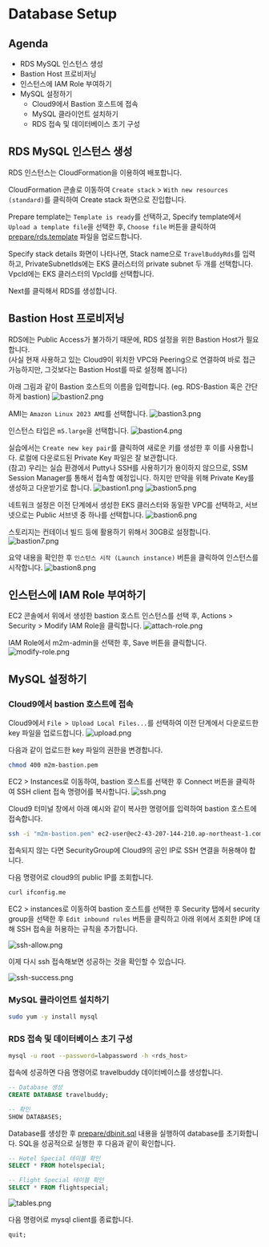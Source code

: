 # Database Setup

## Agenda

- RDS MySQL 인스턴스 생성
- Bastion Host 프로비저닝
- 인스턴스에 IAM Role 부여하기
- MySQL 설정하기
  - Cloud9에서 Bastion 호스트에 접속
  - MySQL 클라이언트 설치하기
  - RDS 접속 및 데이터베이스 초기 구성

## RDS MySQL 인스턴스 생성
RDS 인스턴스는 CloudFormation을 이용하여 배포합니다.

CloudFormation 콘솔로 이동하여 `Create stack` > `With new resources (standard)`를 클릭하여 Create stack 화면으로 진입합니다.

Prepare template는 `Template is ready`를 선택하고, Specify template에서 `Upload a template file`을 선택한 후, `Choose file` 버튼을 클릭하여 [prepare/rds.template](../prepare/rds.template) 파일을 업로드합니다.

Specify stack details 화면이 나타나면, Stack name으로 `TravelBuddyRds`를 입력하고, PrivateSubnetIds에는 EKS 클러스터의 private subnet 두 개를 선택합니다. VpcId에는 EKS 클러스터의 VpcId를 선택합니다.

Next를 클릭해서 RDS를 생성합니다.

## Bastion Host 프로비저닝

RDS에는 Public Access가 불가하기 때문에, RDS 설정을 위한 Bastion Host가 필요합니다.<br>
(사실 현재 사용하고 있는 Cloud9이 위치한 VPC와 Peering으로 연결하여 바로 접근 가능하지만, 그것보다는 Bastion Host를 따로 설정해 봅니다)

아래 그림과 같이 Bastion 호스트의 이름을 입력합니다. (eg. RDS-Bastion 혹은 간단하게 bastion)
![bastion2.png](./assets/rds-create-bastion.png)

AMI는 `Amazon Linux 2023 AMI`를 선택합니다.
![bastion3.png](./assets/rds-create-bastion-machine-image.png)

인스턴스 타입은 `m5.large`을 선택합니다.
![bastion4.png](./assets/rds-create-bastion-instance-type.png)

실습에서는 `Create new key pair`를 클릭하여 새로운 키를 생성한 후 이를 사용합니다. 로컬에 다운로드된 Private Key 파일은 잘 보관합니다.<br>
(참고) 우리는 실습 환경에서 Putty나 SSH를 사용하기가 용이하지 않으므로, SSM Session Manager를 통해서 접속할 예정입니다. 하지만 만약을 위해 Private Key를 생성하고 다운받기로 합니다.
![bastion1.png](./assets/rds-create-bastion-instance-key-pair.png)
![bastion5.png](./assets/rds-create-bastion-instance-select-key-pair.png)

네트워크 설정은 이전 단계에서 생성한 EKS 클러스터와 동일한 VPC를 선택하고, 서브넷으로는 Public 서브넷 중 하나를 선택합니다.
![bastion6.png](./assets/rds-create-bastion-instance-networking.png)

스토리지는 컨테이너 빌드 등에 활용하기 위해서 30GB로 설정합니다.
![bastion7.png](./assets/rds-create-bastion-instance-storage.png)

요약 내용을 확인한 후 `인스턴스 시작 (Launch instance)` 버튼을 클릭하여 인스턴스를 시작합니다.
![bastion8.png](./assets/rds-create-bastion-instance-launch-instance.png)

## 인스턴스에 IAM Role 부여하기

EC2 콘솔에서 위에서 생성한 bastion 호스트 인스턴스를 선택 후, Actions > Security > Modify IAM Role을 클릭합니다.
![attach-role.png](./assets/attach-role.png)

IAM Role에서 m2m-admin을 선택한 후, Save 버튼을 클릭합니다.
![modify-role.png](./assets/modify-role.png)

## MySQL 설정하기

### Cloud9에서 bastion 호스트에 접속

Cloud9에서 `File > Upload Local Files...`를 선택하여 이전 단계에서 다운로드한 key 파일을 업로드합니다.
![upload.png](./assets/upload.png)

다음과 같이 업로드한 key 파일의 권한을 변경합니다.

```bash
chmod 400 m2m-bastion.pem
```

EC2 > Instances로 이동하여, bastion 호스트를 선택한 후 Connect 버튼을 클릭하여 SSH client 접속 명령어를 복사합니다.
![ssh.png](./assets/ssh.png)

Cloud9 터미널 창에서 아래 예시와 같이 복사한 명령어를 입력하여 bastion 호스트에 접속합니다.

```bash
ssh -i "m2m-bastion.pem" ec2-user@ec2-43-207-144-210.ap-northeast-1.compute.amazonaws.com
```

접속되지 않는 다면 SecurityGroup에 Cloud9의 공인 IP로 SSH 연결을 허용해야 합니다.

다음 명령어로 cloud9의 public IP를 조회합니다.

```bash
curl ifconfig.me
```

EC2 > instances로 이동하여 bastion 호스트를 선택한 후 Security 탭에서 security group을 선택한 후 `Edit inbound rules` 버튼을 클릭하고 아래 위에서 조회한 IP에 대해 SSH 접속을 허용하는 규칙을 추가합니다.

![ssh-allow.png](./assets/ssh-allow.png)

이제 다시 ssh 접속해보면 성공하는 것을 확인할 수 있습니다.

![ssh-success.png](./assets/ssh-success.png)

### MySQL 클라이언트 설치하기

```bash
sudo yum -y install mysql
```

### RDS 접속 및 데이터베이스 초기 구성

```bash
mysql -u root --password=labpassword -h <rds_host>
```

접속에 성공하면 다음 명령어로 travelbuddy 데이터베이스를 생성합니다.

```sql
-- Database 생성
CREATE DATABASE travelbuddy;

-- 확인
SHOW DATABASES;
```

Database를 생성한 후 [prepare/dbinit.sql](../prepare/dbinit.sql) 내용을 실행하여 database를 초기화합니다. SQL을 성공적으로 실행한 후 다음과 같이 확인합니다.

```sql
-- Hotel Special 테이블 확인
SELECT * FROM hotelspecial;

-- Flight Special 테이블 확인
SELECT * FROM flightspecial;
```

![tables.png](./assets/tables.png)

다음 명령어로 mysql client를 종료합니다.

```sql
quit;
```
